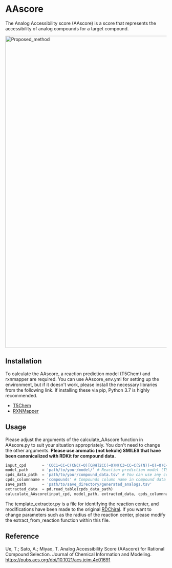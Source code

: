 # AAscore
The Analog Accessibility score (AAscore) is a score that represents the accessibility of analog compounds for a target compound.

<img width="971" alt="Proposed_method" src="https://github.com/U-T100/AAscore/assets/48980320/28d75952-99a3-4fe8-8d71-3496baa2f35f">

## Installation
To calculate the AAscore, a reaction prediction model (T5Chem) and rxnmapper are required. You can use AAscore_env.yml for setting up the environment, but if it doesn't work, please install the necessary libraries from the following link. If installing these via pip, Python 3.7 is highly recommended.
- [T5Chem](https://github.com/HelloJocelynLu/t5chem)
- [RXNMapper](https://github.com/rxn4chemistry/rxnmapper)

## Usage
Please adjust the arguments of the calculate_AAscore function in AAscore.py to suit your situation appropriately. You don't need to change the other arguments. **Please use aromatic (not kekule) SMILES that have been canonicalized with RDKit for compound data.**
~~~python
input_cpd       = 'COC1=CC=C(CNC(=O)[C@H]2CC(=O)N(C3=CC=C(S(N)(=O)=O)C=C3)[C@@H]2C2=CC=C(Cl)C=C2)C=C1' # Target compound for calculating AAscore
model_path      = 'path/to/your/model/' # Reaction prediction model (T5Chem) path
cpds_data_path  = 'path/to/your/compound_data.tsv' # You can use any compound data for searching candidate reactants
cpds_columnname = 'compounds' # Compounds column name in compound data
save_path       = 'path/to/save_directory/generated_analogs.tsv'
extracted_data  = pd.read_table(cpds_data_path)
caluculate_AAscore(input_cpd, model_path, extracted_data, cpds_columnname, used_reactants_num=7, save_analogs=True, save_path=save_path)
~~~
The template_extractor.py is a file for identifying the reaction center, and modifications have been made to the original [RDChiral](https://github.com/connorcoley/rdchiral). If you want to change parameters such as the radius of the reaction center, please modify the extract_from_reaction function within this file.

## Reference
Ue, T.; Sato, A.; Miyao, T. Analog Accessibility Score (AAscore) for Rational Compound Selection. Journal of Chemical Information and Modeling. https://pubs.acs.org/doi/10.1021/acs.jcim.4c01691
